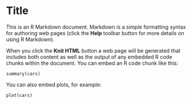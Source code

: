 Title
========================================================

This is an R Markdown document. Markdown is a simple formatting syntax for authoring web pages (click the **Help** toolbar button for more details on using R Markdown).

When you click the **Knit HTML** button a web page will be generated that includes both content as well as the output of any embedded R code chunks within the document. You can embed an R code chunk like this:

```{r echo=F}
summary(cars)
```

You can also embed plots, for example:

```{r fig.width=7, fig.height=6}
plot(cars)
```

